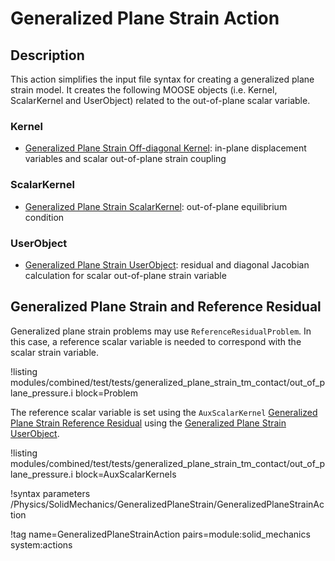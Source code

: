 # Generalized Plane Strain Action

## Description

This action simplifies the input file syntax for creating a generalized plane strain model. It creates the following MOOSE objects (i.e. Kernel, ScalarKernel and UserObject) related to the out-of-plane scalar variable.

### Kernel

- [Generalized Plane Strain Off-diagonal Kernel](/GeneralizedPlaneStrainOffDiag.md): in-plane displacement variables and scalar out-of-plane strain coupling

### ScalarKernel

- [Generalized Plane Strain ScalarKernel](/GeneralizedPlaneStrain.md): out-of-plane equilibrium condition

### UserObject

- [Generalized Plane Strain UserObject](/GeneralizedPlaneStrainUserObject.md): residual and diagonal Jacobian calculation for scalar out-of-plane strain variable

## Generalized Plane Strain and Reference Residual

Generalized plane strain problems may use `ReferenceResidualProblem`. In this case, a reference scalar variable is needed to correspond with the scalar strain variable.

!listing modules/combined/test/tests/generalized_plane_strain_tm_contact/out_of_plane_pressure.i block=Problem

The reference scalar variable is set using the `AuxScalarKernel` [Generalized Plane Strain Reference Residual](/GeneralizedPlaneStrainReferenceResidual.md) using the [Generalized Plane Strain UserObject](/GeneralizedPlaneStrainUserObject.md).

!listing modules/combined/test/tests/generalized_plane_strain_tm_contact/out_of_plane_pressure.i block=AuxScalarKernels


!syntax parameters /Physics/SolidMechanics/GeneralizedPlaneStrain/GeneralizedPlaneStrainAction

!tag name=GeneralizedPlaneStrainAction pairs=module:solid_mechanics system:actions
